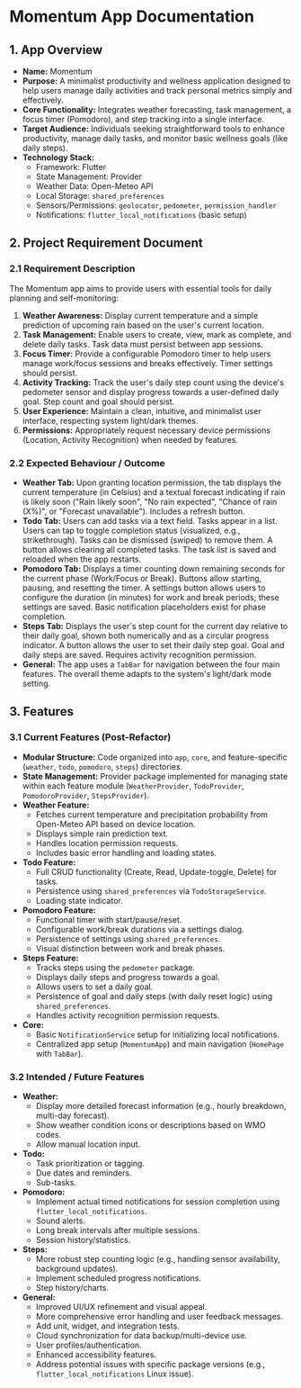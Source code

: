 # Momentum App Documentation

## 1. App Overview

*   **Name:** Momentum
*   **Purpose:** A minimalist productivity and wellness application designed to help users manage daily activities and track personal metrics simply and effectively.
*   **Core Functionality:** Integrates weather forecasting, task management, a focus timer (Pomodoro), and step tracking into a single interface.
*   **Target Audience:** Individuals seeking straightforward tools to enhance productivity, manage daily tasks, and monitor basic wellness goals (like daily steps).
*   **Technology Stack:**
    *   Framework: Flutter
    *   State Management: Provider
    *   Weather Data: Open-Meteo API
    *   Local Storage: `shared_preferences`
    *   Sensors/Permissions: `geolocator`, `pedometer`, `permission_handler`
    *   Notifications: `flutter_local_notifications` (basic setup)

## 2. Project Requirement Document

### 2.1 Requirement Description

The Momentum app aims to provide users with essential tools for daily planning and self-monitoring:

1.  **Weather Awareness:** Display current temperature and a simple prediction of upcoming rain based on the user's current location.
2.  **Task Management:** Enable users to create, view, mark as complete, and delete daily tasks. Task data must persist between app sessions.
3.  **Focus Timer:** Provide a configurable Pomodoro timer to help users manage work/focus sessions and breaks effectively. Timer settings should persist.
4.  **Activity Tracking:** Track the user's daily step count using the device's pedometer sensor and display progress towards a user-defined daily goal. Step count and goal should persist.
5.  **User Experience:** Maintain a clean, intuitive, and minimalist user interface, respecting system light/dark themes.
6.  **Permissions:** Appropriately request necessary device permissions (Location, Activity Recognition) when needed by features.

### 2.2 Expected Behaviour / Outcome

*   **Weather Tab:** Upon granting location permission, the tab displays the current temperature (in Celsius) and a textual forecast indicating if rain is likely soon ("Rain likely soon", "No rain expected", "Chance of rain (X%)", or "Forecast unavailable"). Includes a refresh button.
*   **Todo Tab:** Users can add tasks via a text field. Tasks appear in a list. Users can tap to toggle completion status (visualized, e.g., strikethrough). Tasks can be dismissed (swiped) to remove them. A button allows clearing all completed tasks. The task list is saved and reloaded when the app restarts.
*   **Pomodoro Tab:** Displays a timer counting down remaining seconds for the current phase (Work/Focus or Break). Buttons allow starting, pausing, and resetting the timer. A settings button allows users to configure the duration (in minutes) for work and break periods; these settings are saved. Basic notification placeholders exist for phase completion.
*   **Steps Tab:** Displays the user's step count for the current day relative to their daily goal, shown both numerically and as a circular progress indicator. A button allows the user to set their daily step goal. Goal and daily steps are saved. Requires activity recognition permission.
*   **General:** The app uses a `TabBar` for navigation between the four main features. The overall theme adapts to the system's light/dark mode setting.

## 3. Features

### 3.1 Current Features (Post-Refactor)

*   **Modular Structure:** Code organized into `app`, `core`, and feature-specific (`weather`, `todo`, `pomodoro`, `steps`) directories.
*   **State Management:** Provider package implemented for managing state within each feature module (`WeatherProvider`, `TodoProvider`, `PomodoroProvider`, `StepsProvider`).
*   **Weather Feature:**
    *   Fetches current temperature and precipitation probability from Open-Meteo API based on device location.
    *   Displays simple rain prediction text.
    *   Handles location permission requests.
    *   Includes basic error handling and loading states.
*   **Todo Feature:**
    *   Full CRUD functionality (Create, Read, Update-toggle, Delete) for tasks.
    *   Persistence using `shared_preferences` via `TodoStorageService`.
    *   Loading state indicator.
*   **Pomodoro Feature:**
    *   Functional timer with start/pause/reset.
    *   Configurable work/break durations via a settings dialog.
    *   Persistence of settings using `shared_preferences`.
    *   Visual distinction between work and break phases.
*   **Steps Feature:**
    *   Tracks steps using the `pedometer` package.
    *   Displays daily steps and progress towards a goal.
    *   Allows users to set a daily goal.
    *   Persistence of goal and daily steps (with daily reset logic) using `shared_preferences`.
    *   Handles activity recognition permission requests.
*   **Core:**
    *   Basic `NotificationService` setup for initializing local notifications.
    *   Centralized app setup (`MomentumApp`) and main navigation (`HomePage` with `TabBar`).

### 3.2 Intended / Future Features

*   **Weather:**
    *   Display more detailed forecast information (e.g., hourly breakdown, multi-day forecast).
    *   Show weather condition icons or descriptions based on WMO codes.
    *   Allow manual location input.
*   **Todo:**
    *   Task prioritization or tagging.
    *   Due dates and reminders.
    *   Sub-tasks.
*   **Pomodoro:**
    *   Implement actual timed notifications for session completion using `flutter_local_notifications`.
    *   Sound alerts.
    *   Long break intervals after multiple sessions.
    *   Session history/statistics.
*   **Steps:**
    *   More robust step counting logic (e.g., handling sensor availability, background updates).
    *   Implement scheduled progress notifications.
    *   Step history/charts.
*   **General:**
    *   Improved UI/UX refinement and visual appeal.
    *   More comprehensive error handling and user feedback messages.
    *   Add unit, widget, and integration tests.
    *   Cloud synchronization for data backup/multi-device use.
    *   User profiles/authentication.
    *   Enhanced accessibility features.
    *   Address potential issues with specific package versions (e.g., `flutter_local_notifications` Linux issue).